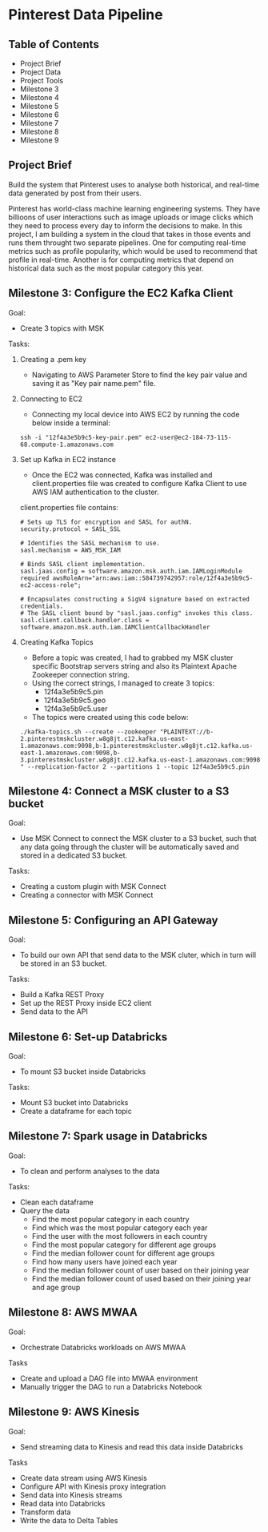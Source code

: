 # Pinterest Data Pipeline

## Table of Contents
- Project Brief
- Project Data
- Project Tools
- Milestone 3
- Milestone 4
- Milestone 5
- Milestone 6
- Milestone 7
- Milestone 8
- Milestone 9

## Project Brief
Build the system that Pinterest uses to analyse both historical, and real-time data generated by post from their users.

Pinterest has world-class machine learning engineering systems. They have billioons of user interactions such as image uploads or image clicks which they need to process every day to inform the decisions to make. In this project, I am building a system in the cloud that takes in those events and runs them throught two separate pipelines. One for computing real-time metrics such as profile popularity, which would be used to recommend that profile in real-time. Another is for computing metrics that depend on historical data such as the most popular category this year.

## Milestone 3: Configure the EC2 Kafka Client
Goal: 
- Create 3 topics with MSK

Tasks:
1. Creating a .pem key
    - Navigating to AWS Parameter Store to find the key pair value and saving it as "Key pair name.pem" file.
2. Connecting to EC2
    - Connecting my local device into AWS EC2 by running the code below inside a terminal:
    ```
    ssh -i "12f4a3e5b9c5-key-pair.pem" ec2-user@ec2-184-73-115-68.compute-1.amazonaws.com
    ```
3. Set up Kafka in EC2 instance
    - Once the EC2 was connected, Kafka was installed and client.properties file was created to configure Kafka Client to use AWS IAM authentication to the cluster.

    client.properties file contains:
    ```
    # Sets up TLS for encryption and SASL for authN.
    security.protocol = SASL_SSL

    # Identifies the SASL mechanism to use.
    sasl.mechanism = AWS_MSK_IAM

    # Binds SASL client implementation.
    sasl.jaas.config = software.amazon.msk.auth.iam.IAMLoginModule required awsRoleArn="arn:aws:iam::584739742957:role/12f4a3e5b9c5-ec2-access-role";

    # Encapsulates constructing a SigV4 signature based on extracted credentials.
    # The SASL client bound by "sasl.jaas.config" invokes this class.
    sasl.client.callback.handler.class = software.amazon.msk.auth.iam.IAMClientCallbackHandler
    ```
4. Creating Kafka Topics
    - Before a topic was created, I had to grabbed my MSK cluster specific Bootstrap servers string and also its Plaintext Apache Zookeeper connection string.
    - Using the correct strings, I managed to create 3 topics:
        - 12f4a3e5b9c5.pin
        - 12f4a3e5b9c5.geo
        - 12f4a3e5b9c5.user
    - The topics were created using this code below:
    ```
    ./kafka-topics.sh --create --zookeeper "PLAINTEXT://b-2.pinterestmskcluster.w8g8jt.c12.kafka.us-east-1.amazonaws.com:9098,b-1.pinterestmskcluster.w8g8jt.c12.kafka.us-east-1.amazonaws.com:9098,b-3.pinterestmskcluster.w8g8jt.c12.kafka.us-east-1.amazonaws.com:9098
    " --replication-factor 2 --partitions 1 --topic 12f4a3e5b9c5.pin
    ```

## Milestone 4: Connect a MSK cluster to a S3 bucket
Goal:
- Use MSK Connect to connect the MSK cluster to a S3 bucket, such that any data going through the cluster will be automatically saved and stored in a dedicated S3 bucket.

Tasks:
- Creating a custom plugin with MSK Connect
- Creating a connector with MSK Connect

## Milestone 5: Configuring an API Gateway
Goal: 
- To build our own API that send data to the MSK cluter, which in turn will be stored in an S3 bucket.

Tasks:
- Build a Kafka REST Proxy
- Set up the REST Proxy inside EC2 client
- Send data to the API

## Milestone 6: Set-up Databricks
Goal:
- To mount S3 bucket inside Databricks

Tasks:
- Mount S3 bucket into Databricks
- Create a dataframe for each topic

## Milestone 7: Spark usage in Databricks
Goal:
- To clean and perform analyses to the data

Tasks:
- Clean each dataframe
- Query the data
    - Find the most popular category in each country
    - Find which was the most popular category each year
    - Find the user with the most followers in each country
    - Find the most popular category for different age groups
    - Find the median follower count for different age groups
    - Find how many users have joined each year
    - Find the median follower count of user based on their joining year
    - Find the median follower count of used based on their joining year and age group

## Milestone 8: AWS MWAA
Goal:
- Orchestrate Databricks workloads on AWS MWAA

Tasks
- Create and upload a DAG file into MWAA environment
- Manually trigger the DAG to run a Databricks Notebook

## Milestone 9: AWS Kinesis
Goal:
- Send streaming data to Kinesis and read this data inside Databricks

Tasks
- Create data stream using AWS Kinesis
- Configure API with Kinesis proxy integration
- Send data into Kinesis streams
- Read data into Databricks
- Transform data
- Write the data to Delta Tables